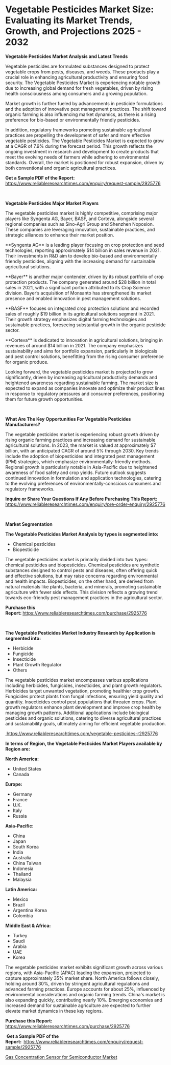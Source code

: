<p><h1>Vegetable Pesticides Market Size: Evaluating its Market Trends, Growth, and Projections 2025 - 2032</h1></p><p><strong>Vegetable Pesticides Market Analysis and Latest Trends</strong></p>
<p><p>Vegetable pesticides are formulated substances designed to protect vegetable crops from pests, diseases, and weeds. These products play a crucial role in enhancing agricultural productivity and ensuring food security. The Vegetable Pesticides Market is experiencing notable growth due to increasing global demand for fresh vegetables, driven by rising health consciousness among consumers and a growing population. </p><p>Market growth is further fueled by advancements in pesticide formulations and the adoption of innovative pest management practices. The shift toward organic farming is also influencing market dynamics, as there is a rising preference for bio-based or environmentally friendly pesticides. </p><p>In addition, regulatory frameworks promoting sustainable agricultural practices are propelling the development of safer and more effective vegetable pesticides. The Vegetable Pesticides Market is expected to grow at a CAGR of 7.9% during the forecast period. This growth reflects the ongoing investment in research and development to create products that meet the evolving needs of farmers while adhering to environmental standards. Overall, the market is positioned for robust expansion, driven by both conventional and organic agricultural practices.</p></p>
<p><strong>Get a Sample PDF of the Report:&nbsp;</strong> <a href="https://www.reliableresearchtimes.com/enquiry/request-sample/2925776?utm_campaign=3187&utm_medium=2&utm_source=Github&utm_content=ia&utm_term=12032025&utm_id=vegetable-pesticides">https://www.reliableresearchtimes.com/enquiry/request-sample/2925776</a></p>
<p>&nbsp;</p>
<p><strong>Vegetable Pesticides Major Market Players</strong></p>
<p><p>The vegetable pesticides market is highly competitive, comprising major players like Syngenta AG, Bayer, BASF, and Corteva, alongside several regional companies such as Sino-Agri Group and Shenzhen Noposion. These companies are leveraging innovation, sustainable practices, and strategic alliances to enhance their market position.</p><p>**Syngenta AG** is a leading player focusing on crop protection and seed technologies, reporting approximately $14 billion in sales revenue in 2021. Their investments in R&D aim to develop bio-based and environmentally friendly pesticides, aligning with the increasing demand for sustainable agricultural solutions.</p><p>**Bayer** is another major contender, driven by its robust portfolio of crop protection products. The company generated around $28 billion in total sales in 2021, with a significant portion attributed to its Crop Science division. Bayer’s acquisition of Monsanto has strengthened its market presence and enabled innovation in pest management solutions.</p><p>**BASF** focuses on integrated crop protection solutions and recorded sales of roughly $19 billion in its agricultural solutions segment in 2021. Their growth strategy emphasizes digital farming technologies and sustainable practices, foreseeing substantial growth in the organic pesticide sector.</p><p>**Corteva** is dedicated to innovation in agricultural solutions, bringing in revenues of around $14 billion in 2021. The company emphasizes sustainability and aims for portfolio expansion, particularly in biologicals and pest control solutions, benefitting from the rising consumer preference for organic produce.</p><p>Looking forward, the vegetable pesticides market is projected to grow significantly, driven by increasing agricultural productivity demands and heightened awareness regarding sustainable farming. The market size is expected to expand as companies innovate and optimize their product lines in response to regulatory pressures and consumer preferences, positioning them for future growth opportunities.</p></p>
<p>&nbsp;</p>
<p><strong>What Are The Key Opportunities For Vegetable Pesticides Manufacturers?</strong></p>
<p><p>The vegetable pesticides market is experiencing robust growth driven by rising organic farming practices and increasing demand for sustainable agricultural solutions. In 2023, the market is valued at approximately $7 billion, with an anticipated CAGR of around 5% through 2030. Key trends include the adoption of biopesticides and integrated pest management (IPM) strategies, which emphasize environmentally-friendly methods. Regional growth is particularly notable in Asia-Pacific due to heightened awareness of food safety and crop yields. Future outlook suggests continued innovation in formulation and application technologies, catering to the evolving preferences of environmentally-conscious consumers and regulatory frameworks.</p></p>
<p><strong>Inquire or Share Your Questions If Any Before Purchasing This Report:</strong> <a href="https://www.reliableresearchtimes.com/enquiry/pre-order-enquiry/2925776?utm_campaign=3187&utm_medium=2&utm_source=Github&utm_content=ia&utm_term=12032025&utm_id=vegetable-pesticides">https://www.reliableresearchtimes.com/enquiry/pre-order-enquiry/2925776</a></p>
<p>&nbsp;</p>
<p><strong>Market Segmentation</strong></p>
<p><strong>The Vegetable Pesticides Market Analysis by types is segmented into:</strong></p>
<p><ul><li>Chemical pesticides</li><li>Biopesticide</li></ul></p>
<p><p>The vegetable pesticides market is primarily divided into two types: chemical pesticides and biopesticides. Chemical pesticides are synthetic substances designed to control pests and diseases, often offering quick and effective solutions, but may raise concerns regarding environmental and health impacts. Biopesticides, on the other hand, are derived from natural materials like plants, bacteria, and minerals, promoting sustainable agriculture with fewer side effects. This division reflects a growing trend towards eco-friendly pest management practices in the agricultural sector.</p></p>
<p><strong>Purchase this Report:&nbsp;</strong><a href="https://www.reliableresearchtimes.com/purchase/2925776?utm_campaign=3187&utm_medium=2&utm_source=Github&utm_content=ia&utm_term=12032025&utm_id=vegetable-pesticides">https://www.reliableresearchtimes.com/purchase/2925776</a></p>
<p>&nbsp;</p>
<p><strong>The Vegetable Pesticides Market Industry Research by Application is segmented into:</strong></p>
<p><ul><li>Herbicide</li><li>Fungicide</li><li>Insecticide</li><li>Plant Growth Regulator</li><li>Others</li></ul></p>
<p><p>The vegetable pesticides market encompasses various applications including herbicides, fungicides, insecticides, and plant growth regulators. Herbicides target unwanted vegetation, promoting healthier crop growth. Fungicides protect plants from fungal infections, ensuring yield quality and quantity. Insecticides control pest populations that threaten crops. Plant growth regulators enhance plant development and improve crop health by managing growth patterns. Additional applications include biological pesticides and organic solutions, catering to diverse agricultural practices and sustainability goals, ultimately aiming for efficient vegetable production.</p></p>
<p><a href="https://www.reliableresearchtimes.com/vegetable-pesticides-r2925776?utm_campaign=3187&utm_medium=2&utm_source=Github&utm_content=ia&utm_term=12032025&utm_id=vegetable-pesticides">&nbsp;https://www.reliableresearchtimes.com/vegetable-pesticides-r2925776</a></p>
<p><strong>In terms of Region, the Vegetable Pesticides Market Players available by Region are:</strong></p>
<p>
    <p> <strong> North America: </strong>
        <ul>
            <li>United States</li>
            <li>Canada</li>
        </ul>
        </p> 
    <p> <strong> Europe: </strong>
        <ul>
            <li>Germany</li>
            <li>France</li>
            <li>U.K.</li>
            <li>Italy</li>
            <li>Russia</li>
        </ul>
        </p> 
    <p> <strong> Asia-Pacific: </strong>
        <ul>
            <li>China</li>
            <li>Japan</li>
            <li>South Korea</li>
            <li>India</li>
            <li>Australia</li>
            <li>China Taiwan</li>
            <li>Indonesia</li>
            <li>Thailand</li>
            <li>Malaysia</li>
        </ul>
        </p> 
    <p> <strong> Latin America: </strong>
        <ul>
            <li>Mexico</li>
            <li>Brazil</li>
            <li>Argentina Korea</li>
            <li>Colombia</li>
        </ul>
        </p> 
    <p> <strong> Middle East & Africa: </strong>
        <ul>
            <li>Turkey</li>
            <li>Saudi</li>
            <li>Arabia</li>
            <li>UAE</li>
            <li>Korea</li>
        </ul>
    </p>
    </p>
<p><p>The vegetable pesticides market exhibits significant growth across various regions, with Asia-Pacific (APAC) leading the expansion, projected to capture approximately 35% market share. North America follows closely, holding around 30%, driven by stringent agricultural regulations and advanced farming practices. Europe accounts for about 25%, influenced by environmental considerations and organic farming trends. China's market is also expanding quickly, contributing nearly 10%. Emerging economies and increased demand for sustainable agriculture are expected to further elevate market dynamics in these key regions.</p></p>
<p><strong>Purchase this Report: </strong><a href="https://www.reliableresearchtimes.com/purchase/2925776?utm_campaign=3187&utm_medium=2&utm_source=Github&utm_content=ia&utm_term=12032025&utm_id=vegetable-pesticides">https://www.reliableresearchtimes.com/purchase/2925776</a></p>
<p>&nbsp;<strong>Get a Sample PDF of the Report:&nbsp;&nbsp;</strong><a href="https://www.reliableresearchtimes.com/enquiry/request-sample/2925776?utm_campaign=3187&utm_medium=2&utm_source=Github&utm_content=ia&utm_term=12032025&utm_id=vegetable-pesticides">https://www.reliableresearchtimes.com/enquiry/request-sample/2925776</a></p>
<p><strong></strong></p>
<p><p><a href="https://github.com/muhjanaidu/Market-Research-Report-List-1/blob/main/gas-concentration-sensor-for-semiconductor-market.md?utm_campaign=3187&utm_medium=2&utm_source=Github&utm_content=ia&utm_term=12032025&utm_id=vegetable-pesticides">Gas Concentration Sensor for Semiconductor Market</a></p></p>